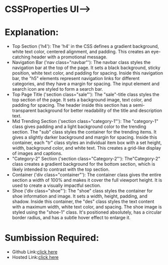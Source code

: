 # CSSProperties UI-->

# Explanation:
- Top Section ('h4'):
The 'h4' in the CSS defines a gradient background, white text color, centered alignment, and padding. This creates an eye-catching header with a promotional message.
- Navigation Bar ('nav class="navbar"'):
The navbar class styles the navigation bar at the top of the page. It sets a black background, sticky position, white text color, and padding for spacing.
Inside this navigation bar, the "h5" elements represent navigation links for different categories, and they have a margin for spacing.
The input element and search icon are styled to form a search bar.
- Top Page Title ('section class="sale"'):
The "sale"-title class styles the top section of the page. It sets a background image, text color, and padding for spacing.
The header inside this section has a semi-transparent background for better readability of the title and description text.
- Mid Trending Section ('section class="category-1"'):
The "category-1" class gives padding and a light background color to the trending section.
The "sub" class styles the container for the trending items. It gives a slightly darker background and margin for spacing.
Inside this container, each "tr" class styles an individual item box with a set height, width, background color, and white text. This creates a grid-like display of images and captions.
- "Category-2" Section ('section class="Category-2"'):
The"Category-2" class creates a gradient background for the bottom section, which is likely intended to contrast with the top section.
- Container ('div class="container"'):
The container class gives the entire section a width of 100% and makes it cover the full viewport height. It is used to create a visually impactful section.
-  Shoe ('div class="shoe"'):
The "shoe" class styles the container for shoe information and image. It sets a width, height, padding, and shadow.
Inside this container, the "des" class styles the text content with a maximum width, white text color, and spacing.
The shoe image is styled using the "shoe-1" class. It's positioned absolutely, has a circular border radius, and has a subtle hover effect to enlarge it.
# Sumbission Required:
- Github Link:[click here](https://github.com/namishagurunani/CSSProperties)
- Hosted Link:[click here](https://namishagurunani.github.io/CSSProperties/)
